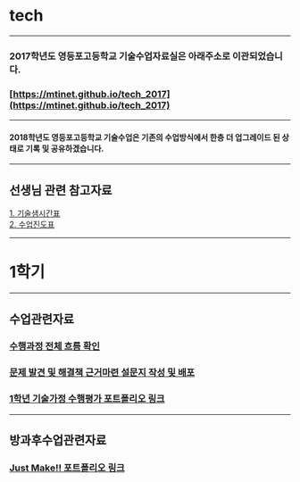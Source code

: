 # tech

---
### 2017학년도 영등포고등학교 기술수업자료실은 아래주소로 이관되었습니다.
### [https://mtinet.github.io/tech_2017](https://mtinet.github.io/tech_2017)
---

#### 2018학년도 영등포고등학교 기술수업은 기존의 수업방식에서 한층 더 업그레이드 된 상태로 기록 및 공유하겠습니다.

---
## 선생님 관련 참고자료  
[1. 기술샘시간표](https://docs.google.com/presentation/d/1cZBqFEM6TFwYWozuRCxk6w1wVA_qyewKyz1brHTgCTk/edit?usp=sharing)  
[2. 수업진도표](https://docs.google.com/spreadsheets/d/1Y4UdMS10-5NANqBnaJ6zahdKoBv2QZJrjM1S3dW5M2c/edit?usp=sharing)  

---
# 1학기  
---
## 수업관련자료  
### [수행과정 전체 흐름 확인](https://1drv.ms/x/s!AuczxMq8lCmfrwP9RUObAANyusyG)  
### [문제 발견 및 해결책 근거마련 설문지 작성 및 배포](https://docs.google.com/spreadsheets/d/1YNMCE4oYHSxgur7ykOWARPjz9wqLgTg7ogbZAwP1K1o/edit?usp=sharing)  
### [1학년 기술가정 수행평가 포트폴리오 링크](https://goo.gl/spgS83)  

---
## 방과후수업관련자료  
### [Just Make!! 포트폴리오 링크](https://goo.gl/t265cf)  


